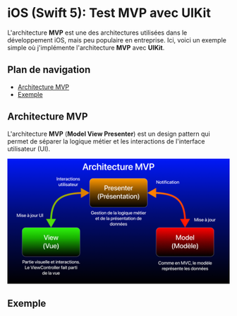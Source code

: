 # iOS (Swift 5): Test MVP avec UIKit

L'architecture **MVP** est une des architectures utilisées dans le développement iOS, mais peu populaire en entreprise. Ici, voici un exemple simple où j'implémente l'architecture **MVP** avec **UIKit**.

## Plan de navigation
- [Architecture MVP](#mvp)
- [Exemple](#exemple)

## <a name="mvp">Architecture MVP

L'architecture **MVP** (**Model View Presenter**) est un design pattern qui permet de séparer la logique métier et les interactions de l'interface utilisateur (UI).

![Diagramme architecture MVP](MVPdiagram.png)<br>

## <a name="exemple">Exemple